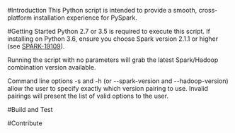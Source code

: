 #Introduction 
This Python script is intended to provide a smooth, cross-platform installation experience
for PySpark.

#Getting Started
Python 2.7 or 3.5 is required to execute this script. If installing on
Python 3.6, ensure you choose Spark version 2.1.1 or higher (see [SPARK-19109](https://issues.apache.org/jira/browse/SPARK-19019)).

Running the script with no parameters will grab the latest Spark/Hadoop combination
version available.

Command line options -s and -h  (or --spark-version and --hadoop-version) allow the user
to specify exactly which version pairing to use.  Invalid pairings will present the list
of valid options to the user.

#Build and Test

#Contribute
